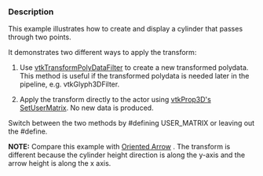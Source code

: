 ### Description
This example illustrates how to create and display a cylinder that passes through two points.

It demonstrates two different ways to apply the transform:

1. Use [vtkTransformPolyDataFilter](http://www.vtk.org/doc/nightly/html/classvtkTransformPolyDataFilter.html) to create a new transformed polydata. This method is useful if the transformed polydata is needed later in the pipeline, e.g. vtkGlyph3DFilter.

2. Apply the transform directly to the actor using [vtkProp3D's SetUserMatrix](http://www.vtk.org/doc/nightly/html/classvtkProp3D.html#a950378fc70405a58bd998c00f84a39a3). No new data is produced.

Switch between the two methods by #defining USER_MATRIX or leaving out the #define.

**NOTE:**  Compare this example with [Oriented Arrow](OrientedArrow) . The transform is different because the cylinder height direction is along the y-axis and the arrow height is along the x axis.
